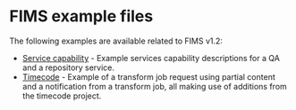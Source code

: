 # FIMS example files

The following examples are available related to FIMS v1.2:

* [Service capability](./mdcf-V1_2_examples) - Example services capability descriptions for a QA and a repository service.
* [Timecode](./timecode-V1_2_examples) - Example of a transform job request using partial content and a notification from a transform job,
  all making use of additions from the timecode project.
  
